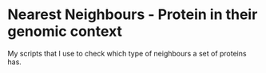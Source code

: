 # Nearest Neighbours - Protein in their genomic context
My scripts that I use to check which type of neighbours a set of proteins has.
